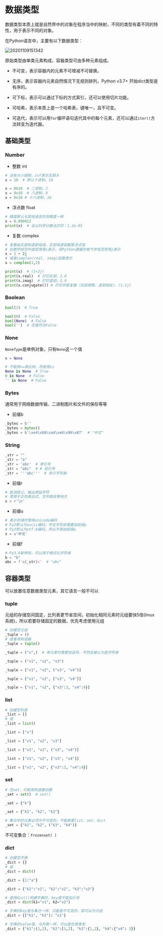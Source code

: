 # 数据类型

数据类型本质上就是自然界中的对象在程序当中的映射，不同的类型有着不同的特性，用于表示不同的对象。

在Python语言中，主要有以下数据类型：

![20201109151342](http://image.zuoright.com/20201109151342.png)

原始类型由单类元素构成，容器类型可由多种元素组成。

- 不可变，表示容器内的元素不可增减不可替换。

- 无序，表示容器内元素自然情况下无规则排列，Python v3.7+ 开始dict类型是有序的。

- 可下标，表示可以通过下标的方式索引，还可以使用切片功能。

- 可哈希，表示本质上是一个哈希表，键唯一，且不可变。

- 可迭代，表示可以用`for`循环语句迭代其中的每个元素，还可以通过`iter()`方法转变为迭代器。

## 基础类型

### Number

- 整数 int

```python
# 没有大小限制，inf表示无限大
x = 10  # 默认十进制，10

x = 0b10  # 二进制，2
x = 0o10  # 八进制，8
x = 0x10 # 十六进制，16
```

- 浮点数 float

```python
# 精度默认与其他语言的双精度一样
x = 0.000012
print(x)  # 会以科学计数法打印：1.2e-05
```

- 复数 complex

```python
# 复数由实部和虚部组成，实部和虚部都是浮点型
# 在数学规范中虚部常用i表示，但Python遵循的电气学规范常用j表示
x = 1 + 2j
# 或者complex(real, imag)函数表示
x = complex(1,2)

print(x)  # (1+2j)
print(x.real)  # 打印实部，1.0
print(x.imag)  # 打印虚部，2.0
print(x.conjugate()) # 打印共轭复数（实部相等，虚部相反），(1-2j)
```

### Boolean

```python
bool(1)  # True

bool(0)  # False
bool(None)  # False
bool('')  # 空值均为False
```

### None

`NoneType`是单例对象，只有`None`这一个值

```python
x = None

# 不能用==做比较，而是用is
None is None  # True
0 is None  # False
'' is None  # False
```

### Bytes

通常用于网络数据传输、二进制图片和文件的保存等等

- 前缀b

```python
_bytes = b''
_bytes = bytes()
_bytes = b'\xe4\xb8\xad\xe6\x96\x87'  # "中文"
```

### String

```python
_str = ""
_str = "a"
_str = 'abc'  # 单引号
_str = "abc"  # # 双引号
_str = '''abc'''  # 多行字符串
```

- 前缀r

```python
# 取消转义，输出原始字符
# 常用于正则表达式，文件路径等地方
x = r'\n'
```

- 前缀u

```python
# 表示存储时使用unicode编码
# Py2默认为ascii编码，中文字符前需要加前缀u
# Py3默认为utf-8编码，所以不用加前缀u
x = u'中文'
```

- 前缀f

```python
# Py3.6新特性，可以用于格式化字符串
b = "b"
abc = f'a{_str}c'  # "abc"
```

## 容器类型

可以放置任意数据类型元素，其它语言一般不可以

### tuple

元组的存储空间固定，比列表更节省空间，初始化相同元素时元组要快5倍(linux系统)，所以若要存储固定的数据，优先考虑使用元组

```python
# 创建空元组
_tuple = ()
# 或者用构造器
_tuple = tuple()

_tuple = ("v",)  # 单元素时需要加逗号，不然会被认为是字符串

_tuple = ("v1", "v2", "v3")

_tuple = ["v1", "v2", ("v3", "v4")]

_tuple = ["v1", "v2", ["v3", "v4"]]

_tuple = ["v1", "v2", {"v3":3, "v4":4}]
```

### list

```python
# 创建空列表
_list = []
# 或
_list = list()

_list = ["v"]

_list = ["v1", "v2", "v3"]

_list = ["v1", "v2", ("v3", "v4")]

_list = ["v1", "v2", ["v3", "v4"]]

_list = ["v1", "v2", {"v3":3, "v4":4}]
```

### set

```python
# 空set，只能用构造器创建
_set = set()  # set()

_set = {"k"}

_set = {"k1", "k2", "k3"}

# 集合中的元素必须为不可变的，不能嵌套list、set、dict
_set = {"k1", "k2", ("k3", "k4")}
```

不可变集合：`frozenset( )`

### dict

```python
# 创建空字典
_dict = {}
# 或
_dict = dict()

_dict = {1:"a"}

_dict = {"k1":"v1", "k2":"v2", "k3":"v3"}

# 使用dict()构建字典时，key值不能加引号
_dict = dict(k1="v1", k2="v2")

# 字典的key值与集合一样，只能是不可变的，即可以为元组
_dict = {("k1", "k2"): "v1"}

# 字典的value值，与列表一样，可以是任意类型
_dict = {"k1":(1,2), "k2":[1,2], "k3":{1,2}, "k4":{"v4": 3}}
```
